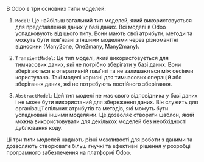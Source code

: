 В Odoo є три основних типи моделей:

1. `Model`: Це найбільш загальний тип моделей, який використовується для представлення даних у базі даних. Всі моделі в Odoo успадковують від цього типу. Вони мають свої атрибути, методи та можуть бути пов'язані з іншими моделями через різноманітні відносини (Many2one, One2many, Many2many).

2. `TransientModel`: Це тип моделі, який використовується для тимчасових даних, які не потрібно зберігати у базі даних. Вони зберігаються в оперативній пам'яті та не залишаються між сесіями користувача. Такі моделі корисні для тимчасових операцій або зберігання даних, які не потребують постійного зберігання.

3. `AbstractModel`: Цей тип моделі не має свого відповідника у базі даних і не може бути використаний для збереження даних. Він служить для організації спільних атрибутів та методів, які можуть бути успадковані іншими моделями. Це дозволяє створити шаблон, який можна використовувати для декількох моделей без необхідності дублювання коду.

Ці три типи моделей надають різні можливості для роботи з даними та дозволяють створювати більш гнучкі та ефективні рішення у розробці програмного забезпечення на платформі Odoo.